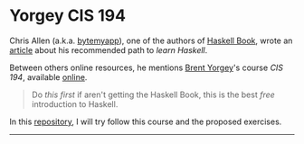 # Yorgey CIS 194

Chris Allen (a.k.a. [bytemyapp][b]), one of the authors of [Haskell
Book][hbook], wrote an [article][htlh] about his recommended path to _learn
Haskell_.

Between others online resources, he mentions [Brent Yorgey][yorgey]'s course
_CIS 194_, available [online][cis194].

> Do _this first_ if aren't getting the Haskell Book, this is the best _free_
  introduction to Haskell.

In this [repository][repo], I will try follow this course and the proposed exercises.

---
[b]: https://github.com/bitemyapp
[hbook]: http://haskellbook.com/
[htlh]: https://github.com/bitemyapp/learnhaskell
[yorgey]: https://byorgey.wordpress.com/
[cis194]: http://www.seas.upenn.edu/~cis194/spring13/
[repo]: https://github.com/erlnow/yorgey-cis194
